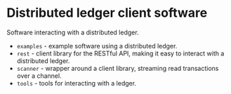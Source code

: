 # Distributed ledger client software

Software interacting with a distributed ledger.

* `examples` - example software using a distributed ledger.
* `rest` - client library for the RESTful API, making it easy to interact with a distributed ledger.
* `scanner` - wrapper around a client library, streaming read transactions over a channel.
* `tools` - tools for interacting with a ledger.

